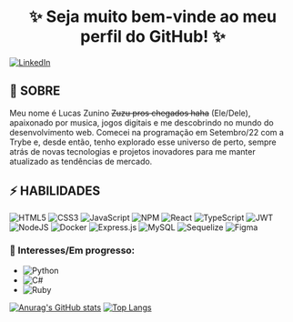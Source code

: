 <h1 align="center">✨ Seja muito bem-vinde ao meu perfil do GitHub! ✨</h2>

[![LinkedIn](https://img.shields.io/badge/linkedin-%230077B5.svg?style=for-the-badge&logo=linkedin&logoColor=white&link=https://www.linkedin.com/in/lucas-zunino-dev)](https://www.linkedin.com/in/lucas-zunino-dev/) 

## 👋 SOBRE

Meu nome é Lucas Zunino ~~Zuzu pros chegados haha~~ (Ele/Dele), apaixonado por musica, jogos digitais e me descobrindo no mundo do desenvolvimento web. Comecei na programação em Setembro/22 com a Trybe e, desde então, tenho explorado esse universo de perto, sempre atrás de novas tecnologias e projetos inovadores para me manter atualizado as tendências de mercado.

## ⚡ HABILIDADES

![HTML5](https://img.shields.io/badge/html5-%23E34F26.svg?style=for-the-badge&logo=html5&logoColor=white)
![CSS3](https://img.shields.io/badge/css3-%231572B6.svg?style=for-the-badge&logo=css3&logoColor=white)
![JavaScript](https://img.shields.io/badge/javascript-%23323330.svg?style=for-the-badge&logo=javascript&logoColor=%23F7DF1E)
![NPM](https://img.shields.io/badge/NPM-%23CB3837.svg?style=for-the-badge&logo=npm&logoColor=white)
![React](https://img.shields.io/badge/react-%2320232a.svg?style=for-the-badge&logo=react&logoColor=%2361DAFB)
![TypeScript](https://img.shields.io/badge/typescript-%23007ACC.svg?style=for-the-badge&logo=typescript&logoColor=white)
![JWT](https://img.shields.io/badge/JWT-black?style=for-the-badge&logo=JSON%20web%20tokens)
![NodeJS](https://img.shields.io/badge/node.js-6DA55F?style=for-the-badge&logo=node.js&logoColor=white)
![Docker](https://img.shields.io/badge/docker-%230db7ed.svg?style=for-the-badge&logo=docker&logoColor=white)
![Express.js](https://img.shields.io/badge/express.js-%23404d59.svg?style=for-the-badge&logo=express&logoColor=%2361DAFB)
![MySQL](https://img.shields.io/badge/mysql-02302f.svg?style=for-the-badge&logo=mysql&logoColor=white)
![Sequelize](https://img.shields.io/badge/Sequelize-52B0E7?style=for-the-badge&logo=Sequelize&logoColor=white)
![Figma](https://img.shields.io/badge/figma-%23F24E1E.svg?style=for-the-badge&logo=figma&logoColor=white)

### 📖 Interesses/Em progresso:

- ![Python](https://img.shields.io/badge/python-3670A0?style=for-the-badge&logo=python&logoColor=ffdd54)
- ![C#](https://img.shields.io/badge/c%23-%23239120.svg?style=for-the-badge&logo=c-sharp&logoColor=white)
- ![Ruby](https://img.shields.io/badge/ruby-%23CC342D.svg?style=for-the-badge&logo=ruby&logoColor=white)


[![Anurag's GitHub stats](https://github-readme-stats.vercel.app/api?username=Zunino0o&show_icons=true&theme=synthwave&hide_rank=true)](https://github.com/Zunino0o/github-readme-stats)
[![Top Langs](https://github-readme-stats.vercel.app/api/top-langs/?username=Zunino0o&layout=compact)](https://github.com/Zunino0o/github-readme-stats)


<!--
**Zunino0o/Zunino0o** is a ✨ _special_ ✨ repository because its `README.md` (this file) appears on your GitHub profile.

Here are some ideas to get you started:

- 🔭 I’m currently working on ...
- 🌱 I’m currently learning ...
- 👯 I’m looking to collaborate on ...
- 🤔 I’m looking for help with ...
- 💬 Ask me about ...
- 📫 How to reach me: ...
- 😄 Pronouns: ...
- ⚡ Fun fact: ...
-->
